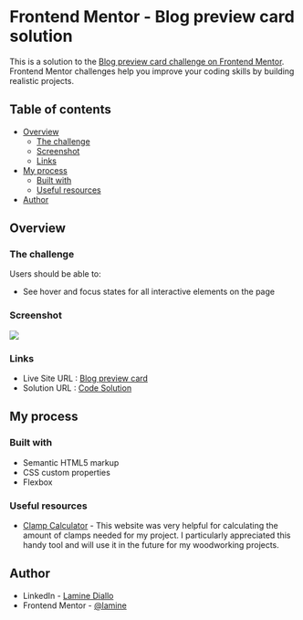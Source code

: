 # Frontend Mentor - Blog preview card solution

This is a solution to the [Blog preview card challenge on Frontend Mentor](https://www.frontendmentor.io/challenges/blog-preview-card-ckPaj01IcS). Frontend Mentor challenges help you improve your coding skills by building realistic projects.

## Table of contents

- [Overview](#overview)
    - [The challenge](#the-challenge)
    - [Screenshot](#screenshot)
    - [Links](#links)
- [My process](#my-process)
    - [Built with](#built-with)
    - [Useful resources](#useful-resources)
- [Author](#author)

## Overview

### The challenge

Users should be able to:

- See hover and focus states for all interactive elements on the page

### Screenshot

![](design/screenshot.png)

### Links

- Live Site URL : [Blog preview card](https://alaminediallo.github.io/blog-preview-card/)
- Solution URL : [Code Solution](https://github.com/alaminediallo/blog-preview-card)

## My process

### Built with

- Semantic HTML5 markup
- CSS custom properties
- Flexbox


### Useful resources

- [Clamp Calculator](https://www.marcbacon.com/tools/clamp-calculator/) - This website was very helpful for calculating
  the amount of clamps needed for my project. I particularly appreciated this handy tool and will use it in the future
  for my woodworking projects.

## Author

- LinkedIn - [Lamine Diallo](https://www.linkedin.com/in/mamadou-lamine-diallo-1a8596241)
- Frontend Mentor - [@lamine](https://www.frontendmentor.io/profile/LamineGitHub)
